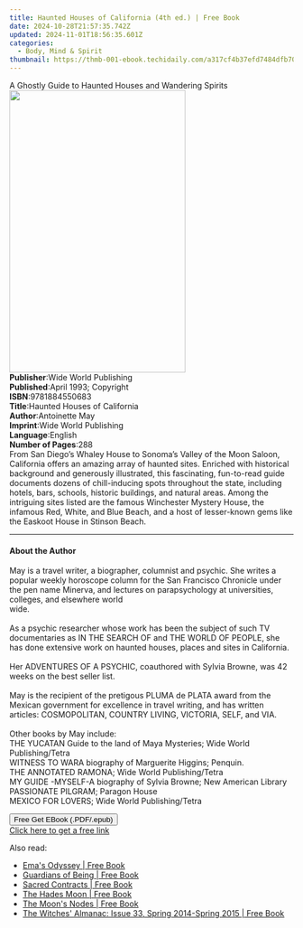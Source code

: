 ```yaml
---
title: Haunted Houses of California (4th ed.) | Free Book
date: 2024-10-28T21:57:35.742Z
updated: 2024-11-01T18:56:35.601Z
categories:
  - Body, Mind & Spirit
thumbnail: https://thmb-001-ebook.techidaily.com/a317cf4b37efd7484dfb7029a7fa383036cba7baad5614435a5ff46aed5f58f1.jpg
---
```

<main id="book-container">
  <div class="flex flex-col">
    <div class="book-brief flex-1 py-6 px-4 sm:p-6 md:py-10 md:px-8">
      <!-- brief-->
      <div class="book-brief-main">
        A Ghostly Guide to Haunted Houses and Wandering Spirits
      </div>
    </div>
    <div
      class="book-meta-info flex-1 grid gap-4 col-start-1 col-end-3 row-start-1 sm:mb-6 sm:grid-cols-4 lg:gap-6 lg:col-start-2 lg:row-end-6 lg:row-span-6 lg:mb-0"
    >
      <div
        class="book-meta-info-left place-content-center mt-4 p-4 text-sm leading-6 col-start-2 col-span-2 dark:text-slate-400"
      >
        <img
          class="w-full h-500 object-cover rounded-lg sm:h-255 sm:col-span-2 lg:col-span-full"
          src="https://img-001-ebook.techidaily.com/f05311d03f5341751ef3bb9aabe7181f80cbc2b2370cd766ca9f48e39dccdc7c.jpg"
          alt=""
          width="312"
          height="500"
        />
      </div>
      <div
        class="book-meta-info-right mt-2 col-start-1 row-start-2 col-span-3 self-center"
      >
        <!-- meta data  -->
        <div class="flex flex-col px-4 md:px-8">
          <div class="flex-1">
            <strong>Publisher</strong>:<span class="px-2"
              >Wide World Publishing</span
            >
          </div>
          <div class="flex-1">
            <strong>Published</strong>:<span class="px-2"
              >April 1993; Copyright</span
            >
          </div>
          <div class="flex-1">
            <strong>ISBN</strong>:<span class="px-2">9781884550683</span>
          </div>
          <div class="flex-1">
            <strong>Title</strong>:<span class="px-2"
              >Haunted Houses of California</span
            >
          </div>
          <div class="flex-1">
            <strong>Author</strong>:<span class="px-2">Antoinette May</span>
          </div>
          <div class="flex-1">
            <strong>Imprint</strong>:<span class="px-2"
              >Wide World Publishing</span
            >
          </div>
          <div class="flex-1">
            <strong>Language</strong>:<span class="px-2">English</span>
          </div>
          <div class="flex-1">
            <strong>Number of Pages</strong>:<span class="px-2">288</span>
          </div>
        </div>
      </div>
    </div>
    <div class="book-description flex-1 py-6 px-4 sm:p-6 md:py-10 md:px-8">
      <div class="book-description-main">
        <div accordion-content="" id="description">
          From San Diego’s Whaley House to Sonoma’s Valley of the Moon Saloon,
          California offers an amazing array of haunted sites. Enriched with
          historical background and generously illustrated, this fascinating,
          fun-to-read guide documents dozens of chill-inducing spots throughout
          the state, including hotels, bars, schools, historic buildings, and
          natural areas. Among the intriguing sites listed are the famous
          Winchester Mystery House, the infamous Red, White, and Blue Beach, and
          a host of lesser-known gems like the Easkoot House in Stinson Beach.
        </div>
      </div>
    </div>
    <div class="book-excerpts flex-1 py-6 px-4 sm:p-6 md:py-10 md:px-8">
      <!-- excerpts-->
      <div class="book-excerpts-main">
        <hr />
        <h4 class="placeholder placeholder-heading">
          <span>About the Author</span>
        </h4>
        <p>
          May is a travel writer, a biographer, columnist and psychic. She
          writes a popular weekly horoscope column for the San Francisco
          Chronicle under the pen name Minerva, and lectures on parapsychology
          at universities, colleges, and elsewhere world<br />wide.<br /><br />As
          a psychic researcher whose work has been the subject of such TV
          documentaries as IN THE SEARCH OF and THE WORLD OF PEOPLE, she has
          done extensive work on haunted houses, places and sites in
          California.<br /><br />Her ADVENTURES OF A PSYCHIC, coauthored with
          Sylvia Browne, was 42 weeks on the best seller list.<br /><br />May is
          the recipient of the pretigous PLUMA de PLATA award from the Mexican
          government for excellence in travel writing, and has written articles:
          COSMOPOLITAN, COUNTRY LIVING, VICTORIA, SELF, and VIA.<br /><br />Other
          books by May include:<br />THE YUCATAN Guide to the land of Maya
          Mysteries; Wide World Publishing/Tetra<br />WITNESS TO WARA biography
          of Marguerite Higgins; Penquin.<br />THE ANNOTATED RAMONA; Wide World
          Publishing/Tetra<br />MY GUIDE -MYSELF-A biography of Sylvia Browne;
          New American Library<br />PASSIONATE PILGRAM; Paragon House<br />MEXICO
          FOR LOVERS; Wide World Publishing/Tetra
        </p>
      </div>
    </div>
    <div
      class="book-about-author flex-1 py-6 px-4 sm:p-6 md:py-10 md:px-8"
    ></div>
    <div class="book-free-get flex-1 py-6 px-4 sm:p-6 md:py-10 md:px-8">
      <button
        id="btn-free-get"
        class="bg-blue-500 hover:bg-blue-700 text-white font-bold py-2 px-4 rounded"
      >
        Free Get EBook (.PDF/.epub)
      </button>
      <div id="countdown-display" class="px-2 text-lg mt-2"></div>
      <a
        id="free-link"
        class="hidden bg-blue-500 hover:bg-blue-700 text-white font-bold py-2 px-4 rounded"
        href="https://www.ebooks.com/en-us/book/96510705/haunted-houses-of-california/antoinette-may/"
        target="_blank"
        >Click here to get a free link</a
      >
    </div>
    <script>
      let countdownTime = 0;
      let countdownInterval = null;
      document
        .getElementById('btn-free-get')
        .addEventListener('click', startCountdown);
      function startCountdown() {
        countdownTime = new Date().getTime() + 60000 * 3;
        countdownInterval = setInterval(updateCountdown, 1000);
        document.getElementById('btn-free-get').disabled = true;
        document
          .getElementById('btn-free-get')
          .classList.add('bg-gray-500', 'cursor-not-allowed');
      }
      function updateCountdown() {
        let currentTime = new Date().getTime();
        let timeLeft = countdownTime - currentTime;
        let secondsLeft = Math.floor(timeLeft / 1000);
        document.getElementById('countdown-display').innerHTML =
          `Remaining time: ${secondsLeft} seconds.`;
        if (secondsLeft <= 0) {
          clearInterval(countdownInterval);
          document.getElementById('btn-free-get').classList.add('hidden');
          document.getElementById('free-link').classList.remove('hidden');
          document.getElementById('countdown-display').innerHTML = '';
        }
      }
    </script>
  </div>
</main>

<ins class="adsbygoogle"
      style="display:block"
      data-ad-client="ca-pub-7571918770474297"
      data-ad-slot="8358498916"
      data-ad-format="auto"
      data-full-width-responsive="true"></ins>
    

<span class="atpl-alsoreadstyle">Also read:</span>
<div><ul>
<li><a href="https://novels-ebooks.techidaily.com/1315795-9781583946640-emas-odyssey/"><u>Ema's Odyssey | Free Book</u></a></li>
<li><a href="https://novels-ebooks.techidaily.com/1316751-9781608681204-guardians-of-being/"><u>Guardians of Being | Free Book</u></a></li>
<li><a href="https://novels-ebooks.techidaily.com/1315787-9781400046867-sacred-contracts/"><u>Sacred Contracts | Free Book</u></a></li>
<li><a href="https://novels-ebooks.techidaily.com/1316764-9781609256708-the-hades-moon/"><u>The Hades Moon | Free Book</u></a></li>
<li><a href="https://novels-ebooks.techidaily.com/1297515-9780892545827-the-moons-nodes/"><u>The Moon's Nodes | Free Book</u></a></li>
<li><a href="https://novels-ebooks.techidaily.com/1316765-9781881098010-the-witches-almanac-issue-33-spring-2014-spring-2015/"><u>The Witches' Almanac: Issue 33, Spring 2014-Spring 2015 | Free Book</u></a></li>
</ul></div>

